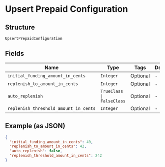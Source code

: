
# Upsert Prepaid Configuration

## Structure

`UpsertPrepaidConfiguration`

## Fields

| Name | Type | Tags | Description |
|  --- | --- | --- | --- |
| `initial_funding_amount_in_cents` | `Integer` | Optional | - |
| `replenish_to_amount_in_cents` | `Integer` | Optional | - |
| `auto_replenish` | `TrueClass \| FalseClass` | Optional | - |
| `replenish_threshold_amount_in_cents` | `Integer` | Optional | - |

## Example (as JSON)

```json
{
  "initial_funding_amount_in_cents": 40,
  "replenish_to_amount_in_cents": 42,
  "auto_replenish": false,
  "replenish_threshold_amount_in_cents": 242
}
```

